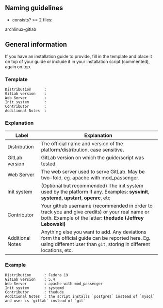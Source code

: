 ## Naming guidelines

- consists? >= 2 files:

archlinux-gitlab

## General information

If you have an installation guide to provide, fill in the template and place it on top
of your guide or include it in your installation script (commented), again on top.

### Template

```
Distribution      : 
GitLab version    : 
Web Server        : 
Init system       : 
Contributor       : 
Additional Notes  : 
```

### Explanation

| Label            | Explanation |
| ---------------- | ------------------------- |
| Distribution     | The official name and version of the platform/distribution, case sensitive.  |
| GitLab version   | GitLab version on which the guide/script was tested.    |
| Web Server       | The web server used to serve GitLab. May be two-fold, eg. apache with mod_passenger.  |
| Init system      | (Optional but recommended) The init system used by the platform if any. Examples: **sysvinit**, **systemd**, **upstart**, **openrc**, etc |
| Contributor      | Your github username (recommended in order to track you and give credits) or your real name or both. Example of the latter: **thedude (Jeffrey Lebowski)** |
| Additional Notes | Anything else you want to add. Any deviations form the official guide can be reported here. Eg. using different user than `git`, storing in different locations, etc.|


### Example

```
Distribution      : Fedora 19
GitLab version    : 5.4
Web Server        : apache with mod_passenger 
Init system       : systemd
Contributor       : thedude
Additional Notes  : the script installs `postgres` instead of `mysql` and user is `gitlab` instead of `git`
```
